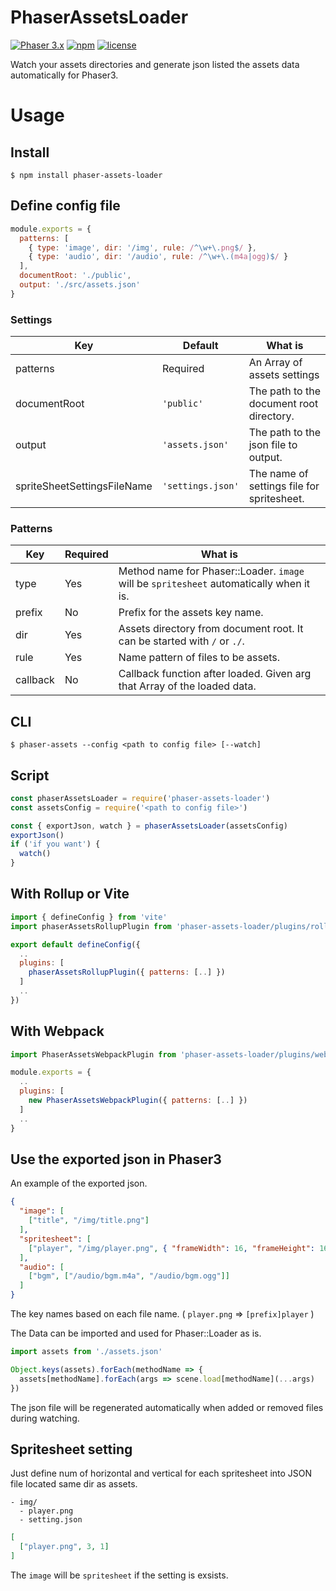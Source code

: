 # PhaserAssetsLoader

[![Phaser 3.x](https://img.shields.io/badge/Phaser-3.x-brightgreen.svg)](https://github.com/photonstorm/phaser)
[![npm](https://img.shields.io/npm/v/phaser-assets-loader.svg)](https://www.npmjs.com/package/phaser-assets-loader)
[![license](https://img.shields.io/github/license/mashape/apistatus.svg)](https://github.com/laineus/phaser-assets-loader/blob/master/LICENSE)

Watch your assets directories and generate json listed the assets data automatically for Phaser3.

# Usage

## Install

```
$ npm install phaser-assets-loader
```

## Define config file

```js
module.exports = {
  patterns: [
    { type: 'image', dir: '/img', rule: /^\w+\.png$/ },
    { type: 'audio', dir: '/audio', rule: /^\w+\.(m4a|ogg)$/ }
  ],
  documentRoot: './public',
  output: './src/assets.json'
}
```

### Settings

|Key|Default|What is|
|---|---|---|
|patterns|Required|An Array of assets settings|
|documentRoot|`'public'`|The path to the document root directory.|
|output|`'assets.json'`|The path to the json file to output.|
|spriteSheetSettingsFileName|`'settings.json'`|The name of settings file for spritesheet.|

### Patterns

|Key|Required|What is|
|---|---|---|
|type|Yes|Method name for Phaser::Loader. `image` will be `spritesheet` automatically when it is.|
|prefix|No|Prefix for the assets key name.|
|dir|Yes|Assets directory from document root. It can be started with `/` or `./`.|
|rule|Yes|Name pattern of files to be assets.|
|callback|No|Callback function after loaded. Given arg that Array of the loaded data.|

## CLI

```
$ phaser-assets --config <path to config file> [--watch]
```

## Script

```js
const phaserAssetsLoader = require('phaser-assets-loader')
const assetsConfig = require('<path to config file>')

const { exportJson, watch } = phaserAssetsLoader(assetsConfig)
exportJson()
if ('if you want') {
  watch()
}
```

## With Rollup or Vite

```js
import { defineConfig } from 'vite'
import phaserAssetsRollupPlugin from 'phaser-assets-loader/plugins/rollupPlugin'

export default defineConfig({
  ..
  plugins: [
    phaserAssetsRollupPlugin({ patterns: [..] })
  ]
  ..
})
```

## With Webpack

```js
import PhaserAssetsWebpackPlugin from 'phaser-assets-loader/plugins/webpackPlugin'

module.exports = {
  ..
  plugins: [
    new PhaserAssetsWebpackPlugin({ patterns: [..] })
  ]
  ..
}
```

## Use the exported json in Phaser3

An example of the exported json.

```json
{
  "image": [
    ["title", "/img/title.png"]
  ],
  "spritesheet": [
    ["player", "/img/player.png", { "frameWidth": 16, "frameHeight": 16, "startFrame": 0, "endFrame": 3 }]
  ],
  "audio": [
    ["bgm", ["/audio/bgm.m4a", "/audio/bgm.ogg"]]
  ]
}
```

The key names based on each file name. ( `player.png` => `[prefix]player` )

The Data can be imported and used for Phaser::Loader as is.

```js
import assets from './assets.json'
```

```js
Object.keys(assets).forEach(methodName => {
  assets[methodName].forEach(args => scene.load[methodName](...args)
})
```

The json file will be regenerated automatically when added or removed files during watching.

## Spritesheet setting

Just define num of horizontal and vertical for each spritesheet into JSON file located same dir as assets.

```
- img/
  - player.png
  - setting.json
```

```json
[
  ["player.png", 3, 1]
]
```

The `image` will be `spritesheet` if the setting is exsists.
